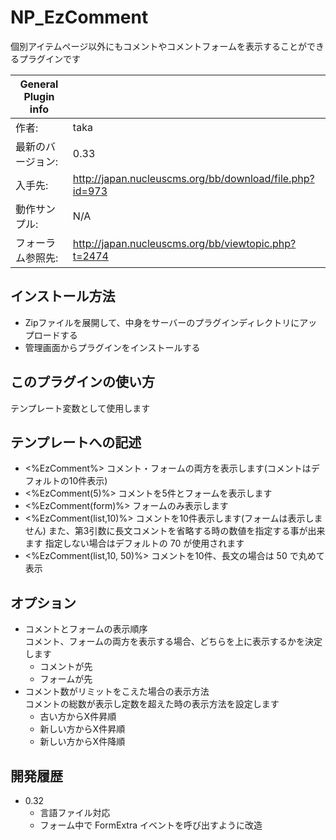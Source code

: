 # NP_EzComment

個別アイテムページ以外にもコメントやコメントフォームを表示することができるプラグインです

|General Plugin info ||
|----|:---|
|作者: | taka |
|最新のバージョン: | 0.33 |
|入手先: |http://japan.nucleuscms.org/bb/download/file.php?id=973|
|動作サンプル: | N/A |
|フォーラム参照先: |http://japan.nucleuscms.org/bb/viewtopic.php?t=2474|

## インストール方法
  - Zipファイルを展開して、中身をサーバーのプラグインディレクトリにアップロードする
  - 管理画面からプラグインをインストールする

## このプラグインの使い方
テンプレート変数として使用します


## テンプレートへの記述
  * <%EzComment%> コメント・フォームの両方を表示します(コメントはデフォルトの10件表示)
  * <%EzComment(5)%> コメントを5件とフォームを表示します
  * <%EzComment(form)%> フォームのみ表示します
  * <%EzComment(list,10)%> コメントを10件表示します(フォームは表示しません)
また、第3引数に長文コメントを省略する時の数値を指定する事が出来ます
指定しない場合はデフォルトの 70 が使用されます
  * <%EzComment(list,10, 50)%> コメントを10件、長文の場合は 50 で丸めて表示

## オプション
  * コメントとフォームの表示順序<br>
コメント、フォームの両方を表示する場合、どちらを上に表示するかを決定します
    *  コメントが先
    *  フォームが先
  * コメント数がリミットをこえた場合の表示方法<br>
コメントの総数が表示し定数を超えた時の表示方法を設定します
    * 古い方からX件昇順
    * 新しい方からX件昇順
    * 新しい方からX件降順


## 開発履歴
  * 0.32
    * 言語ファイル対応
    * フォーム中で FormExtra イベントを呼び出すように改造
